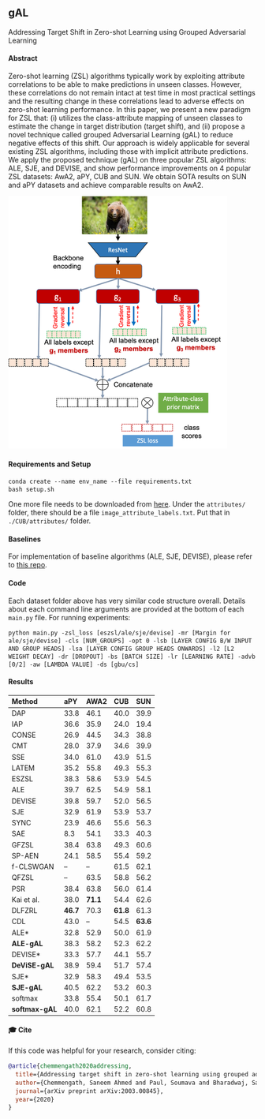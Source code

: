 ## gAL

Addressing Target Shift in Zero-shot Learning using Grouped Adversarial Learning

#### Abstract

Zero-shot learning (ZSL) algorithms typically work by exploiting attribute correlations to be able to make predictions in unseen classes. However, these correlations do not remain intact at test time in most practical settings and the resulting change in these correlations lead to adverse effects on zero-shot learning performance. In this paper, we present a new paradigm for ZSL that: (i) utilizes the class-attribute mapping of unseen classes to estimate the change in target distribution (target shift), and (ii) propose a novel technique called grouped Adversarial Learning (gAL) to reduce negative effects of this shift. Our approach is widely applicable for several existing ZSL algorithms, including those with implicit attribute predictions. We apply the proposed technique (gAL) on three popular ZSL algorithms: ALE, SJE, and DEVISE, and show performance improvements on 4 popular ZSL datasets: AwA2, aPY, CUB and SUN. We obtain SOTA results on SUN and aPY datasets and achieve comparable results on AwA2.

<img src="proposed.png" style="zoom:50%;" />

#### Requirements and Setup

```
conda create --name env_name --file requirements.txt
bash setup.sh
```

One more file needs to be downloaded from [here](http://www.vision.caltech.edu/visipedia-data/CUB-200-2011/CUB_200_2011.tgz). Under the `attributes/` folder, there should be a file `image_attribute_labels.txt`. Put that in `./CUB/attributes/` folder.

#### Baselines

For implementation of baseline algorithms (ALE, SJE, DEVISE), please refer to [this repo](https://github.com/mvp18/Popular-ZSL-Algorithms).

#### Code

Each dataset folder above has very similar code structure overall. Details about each command line arguments are provided at the bottom of each `main.py` file. For running experiments:

```
python main.py -zsl_loss [eszsl/ale/sje/devise] -mr [Margin for ale/sje/devise] -cls [NUM_GROUPS] -opt 0 -lsb [LAYER CONFIG B/W INPUT AND GROUP HEADS] -lsa [LAYER CONFIG GROUP HEADS ONWARDS] -l2 [L2 WEIGHT DECAY] -dr [DROPOUT] -bs [BATCH SIZE] -lr [LEARNING RATE] -advb [0/2] -aw [LAMBDA VALUE] -ds [gbu/cs]
```

#### Results

|**Method**|**aPY**|**AWA2**|**CUB**|**SUN**|
|:--|:------|:-------|:------|:------|
|DAP|33.8|46.1|40.0|39.9|
|IAP|36.6|35.9|24.0|19.4|
|CONSE|26.9|44.5|34.3|38.8|
|CMT|28.0|37.9|34.6|39.9|
|SSE|34.0|61.0|43.9|51.5|
|LATEM|35.2|55.8|49.3|55.3|
|ESZSL|38.3|58.6|53.9|54.5|
|ALE|39.7|62.5|54.9|58.1|
|DEVISE|39.8|59.7|52.0|56.5|
|SJE|32.9|61.9|53.9|53.7|
|SYNC|23.9|46.6|55.6|56.3|
|SAE|8.3|54.1|33.3|40.3|
|GFZSL|38.4|63.8|49.3|60.6|
|SP-AEN|24.1|58.5|55.4|59.2|
|f-CLSWGAN|–|–|61.5|62.1|
|QFZSL|–|63.5|58.8|56.2|
|PSR|38.4|63.8|56.0|61.4|
|Kai et al.|38.0|**71.1**|54.4|62.6|
|DLFZRL|**46.7**|70.3|**61.8**|61.3|
|CDL|43.0|–|54.5|**63.6**|
|ALE*|32.8|52.9|50.0|61.9|
|**ALE-gAL**|38.3|58.2|52.3|62.2|
|DEVISE*|33.3|57.7|44.1|55.7|
|**DeViSE-gAL**|38.9|59.4|51.7|57.4|
|SJE*|32.9|58.3|49.4|53.5|
|**SJE-gAL**|40.5|62.2|53.2|60.3|
|softmax|33.8|55.4|50.1|61.7|
|**softmax-gAL**|40.0|62.1|52.2|60.8|

#### 🎓 Cite

If this code was helpful for your research, consider citing:

```bibtex
@article{chemmengath2020addressing,
  title={Addressing target shift in zero-shot learning using grouped adversarial learning},
  author={Chemmengath, Saneem Ahmed and Paul, Soumava and Bharadwaj, Samarth and Samanta, Suranjana and Sankaranarayanan, Karthik},
  journal={arXiv preprint arXiv:2003.00845},
  year={2020}
}
```

